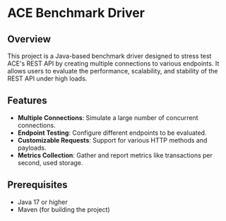 # ACE Benchmark Driver

## Overview

This project is a Java-based benchmark driver designed to stress test ACE's REST API by creating multiple connections to various endpoints. It allows users to evaluate the performance, scalability, and stability of the REST API under high loads.

## Features

- **Multiple Connections**: Simulate a large number of concurrent connections.
- **Endpoint Testing**: Configure different endpoints to be evaluated.
- **Customizable Requests**: Support for various HTTP methods and payloads.
- **Metrics Collection**: Gather and report metrics like transactions per second, used storage.

## Prerequisites

- Java 17 or higher
- Maven (for building the project)